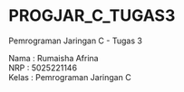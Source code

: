 # PROGJAR_C_TUGAS3
Pemrograman Jaringan C - Tugas 3

Nama : Rumaisha Afrina <br>
NRP : 5025221146 <br>
Kelas : Pemrograman Jaringan C
